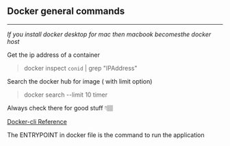 <!-- @format -->

## Docker general commands

---
_If you install docker desktop for mac then macbook becomesthe docker host_


Get the ip address of a container

> docker inspect `conid` | grep "IPAddress" 

Search the docker hub for image ( with limit option)

> docker search --limit 10 timer

Always check there for good stuff 👇🏽

[Docker-cli Reference](https://docs.docker.com/engine/reference/commandline/cli/)


The ENTRYPOINT in docker file is the command to run the application